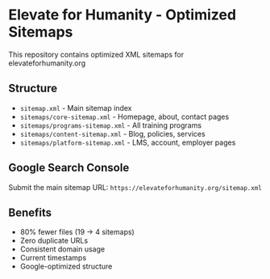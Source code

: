 # Elevate for Humanity - Optimized Sitemaps

This repository contains optimized XML sitemaps for elevateforhumanity.org

## Structure
- `sitemap.xml` - Main sitemap index
- `sitemaps/core-sitemap.xml` - Homepage, about, contact pages
- `sitemaps/programs-sitemap.xml` - All training programs
- `sitemaps/content-sitemap.xml` - Blog, policies, services
- `sitemaps/platform-sitemap.xml` - LMS, account, employer pages

## Google Search Console
Submit the main sitemap URL: `https://elevateforhumanity.org/sitemap.xml`

## Benefits
- 80% fewer files (19 → 4 sitemaps)
- Zero duplicate URLs
- Consistent domain usage
- Current timestamps
- Google-optimized structure
